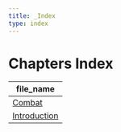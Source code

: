 ```yaml
---
title: _Index
type: index
---
```


# Chapters Index

| file_name                         |
| --------------------------------- |
| [Combat]('Combat.md')             |
| [Introduction]('Introduction.md') |
